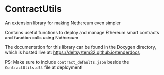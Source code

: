 # ContractUtils

An extension library for making Nethereum even simpler

Contains useful functions to deploy and manage Ethereum smart contracts and function calls using Nethereum

The documentation for this library can be found in the Doxygen directory, which is hosted live at: https://deltsystem32.github.io/tenderdocs

PS: Make sure to include `contract_defaults.json` beside the `ContractUtils.dll` file at deployment!
